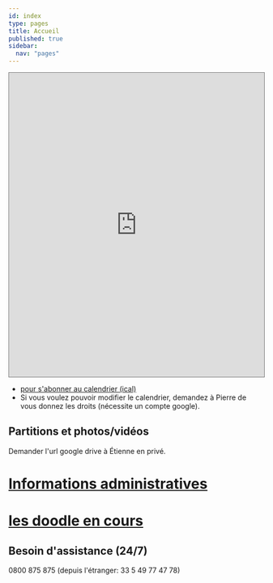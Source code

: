 ```yaml
---
id: index
type: pages
title: Accueil
published: true
sidebar:
  nav: "pages"
---
```


<iframe src="https://calendar.google.com/calendar/embed?height=600&wkst=2&bgcolor=%23ffffff&ctz=Europe%2FParis&showTz=0&showPrint=0&showTitle=0&src=bXVzaWNpZW5zZGFjb3RlQGdtYWlsLmNvbQ&src=ZW5hbWMwZnIzcW5ydTdhYnR0Mm9jaHVsbGpvNm01ODBAaW1wb3J0LmNhbGVuZGFyLmdvb2dsZS5jb20&src=ZnIuZnJlbmNoI2hvbGlkYXlAZ3JvdXAudi5jYWxlbmRhci5nb29nbGUuY29t&color=%23039BE5&color=%23F09300&color=%230B8043" style="border:solid 1px #777" width="100%" height="600" frameborder="0" scrolling="no"></iframe>

- [pour s'abonner au calendrier (ical)](ical.html)
- Si vous voulez pouvoir modifier le calendrier, demandez à Pierre de
  vous donnez les droits (nécessite un compte google).

## Partitions et photos/vidéos

Demander l'url google drive à Étienne en privé.

# [Informations administratives](admin.html)

# [les doodle en cours](doodles.html)

## Besoin d'assistance (24/7)

0800 875 875 (depuis l'étranger: 33 5 49 77 47 78)



